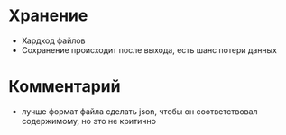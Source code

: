 # Хранение
- Хардкод файлов
- Сохранение происходит после выхода, есть шанс потери данных

# Комментарий
- лучше формат файла сделать json, чтобы он соответствовал содержимому, но это не критично